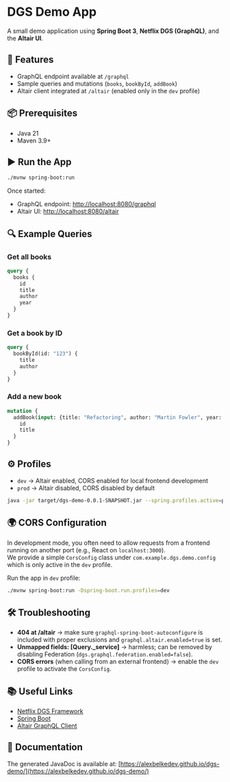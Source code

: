# DGS Demo App

A small demo application using **Spring Boot 3**, **Netflix DGS (GraphQL)**, and the **Altair UI**.

## 🚀 Features
- GraphQL endpoint available at `/graphql`
- Sample queries and mutations (`books`, `bookById`, `addBook`)
- Altair client integrated at `/altair` (enabled only in the `dev` profile)

## 📦 Prerequisites
- Java 21
- Maven 3.9+

## ▶️ Run the App
```bash
./mvnw spring-boot:run
```

Once started:
- GraphQL endpoint: [http://localhost:8080/graphql](http://localhost:8080/graphql)
- Altair UI: [http://localhost:8080/altair](http://localhost:8080/altair)

## 🔍 Example Queries

### Get all books
```graphql
query {
  books {
    id
    title
    author
    year
  }
}
```

### Get a book by ID
```graphql
query {
  bookById(id: "123") {
    title
    author
  }
}
```

### Add a new book
```graphql
mutation {
  addBook(input: {title: "Refactoring", author: "Martin Fowler", year: 1999}) {
    id
    title
  }
}
```

## ⚙️ Profiles
- `dev` → Altair enabled, CORS enabled for local frontend development
- `prod` → Altair disabled, CORS disabled by default

```bash
java -jar target/dgs-demo-0.0.1-SNAPSHOT.jar --spring.profiles.active=prod
```

## 🌍 CORS Configuration
In development mode, you often need to allow requests from a frontend running on another port (e.g., React on `localhost:3000`).  
We provide a simple `CorsConfig` class under `com.example.dgs.demo.config` which is only active in the `dev` profile.

Run the app in `dev` profile:
```bash
./mvnw spring-boot:run -Dspring-boot.run.profiles=dev
```

## 🛠️ Troubleshooting
- **404 at /altair** → make sure `graphql-spring-boot-autoconfigure` is included with proper exclusions and `graphql.altair.enabled=true` is set.
- **Unmapped fields: [Query._service]** → harmless; can be removed by disabling Federation (`dgs.graphql.federation.enabled=false`).
- **CORS errors** (when calling from an external frontend) → enable the `dev` profile to activate the `CorsConfig`.

## 📚 Useful Links
- [Netflix DGS Framework](https://netflix.github.io/dgs/)
- [Spring Boot](https://spring.io/projects/spring-boot)
- [Altair GraphQL Client](https://altairgraphql.dev/)

## 📖 Documentation
The generated JavaDoc is available at:
[https://alexbelkedev.github.io/dgs-demo/](https://alexbelkedev.github.io/dgs-demo/)

